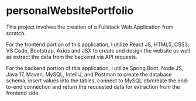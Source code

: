 # personalWebsitePortfolio
This project involves the creation of a Fullstack Web Application from scratch.

For the frontend portion of this application, I utilize React JS, HTML5, CSS3, VS Code, Bootstrap, Axios and JSX to create and design the website as well as extract the data from the backend via API requests.

For the backend portion of this application, I utilize Spring Boot, Node JS, Java 17, Maven, MySQL, IntelliJ, and Postman to create the database schema, insert values into the tables, connect to MySQL db/create the end-to-end connection and return the requested data for extraction from the frontend side.
